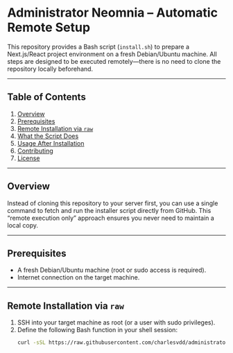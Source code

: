# Administrator Neomnia – Automatic Remote Setup

This repository provides a Bash script (`install.sh`) to prepare a Next.js/React project environment on a fresh Debian/Ubuntu machine. All steps are designed to be executed remotely—there is no need to clone the repository locally beforehand.

---

## Table of Contents

1. [Overview](#overview)  
2. [Prerequisites](#prerequisites)  
3. [Remote Installation via `raw`](#remote-installation-via-raw)  
4. [What the Script Does](#what-the-script-does)  
5. [Usage After Installation](#usage-after-installation)  
6. [Contributing](#contributing)  
7. [License](#license)  

---

## Overview

Instead of cloning this repository to your server first, you can use a single command to fetch and run the installer script directly from GitHub. This “remote execution only” approach ensures you never need to maintain a local copy.

---

## Prerequisites

- A fresh Debian/Ubuntu machine (root or sudo access is required).  
- Internet connection on the target machine.  

---

## Remote Installation via `raw`

1. SSH into your target machine as root (or a user with sudo privileges).  
2. Define the following Bash function in your shell session:
   ```bash
   curl -sSL https://raw.githubusercontent.com/charlesvdd/administrator-neomnia/next-project/install.sh | bash my-nextjs-app
